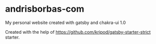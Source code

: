 # andrisborbas-com

My personal website created with gatsby and chakra-ui 1.0

Created with the help of https://github.com/kripod/gatsby-starter-strict starter.
